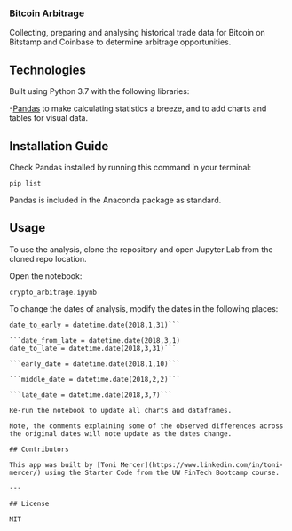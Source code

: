 ### Bitcoin Arbitrage

Collecting, preparing and analysing historical trade data for Bitcoin on Bitstamp and Coinbase to determine arbitrage opportunities.


## Technologies

Built using Python 3.7 with the following libraries:

-[Pandas](https://github.com/pandas-dev/pandas) to make calculating statistics a breeze, and to add charts and tables for visual data.

## Installation Guide

Check Pandas installed by running this command in your terminal:

```pip list```

Pandas is included in the Anaconda package as standard.

## Usage

To use the analysis, clone the repository and open Jupyter Lab from the cloned repo location.

Open the notebook:

```crypto_arbitrage.ipynb```

To change the dates of analysis, modify the dates in the following places:

```date_from_early = datetime.date(2018,1,1)
date_to_early = datetime.date(2018,1,31)```

```date_from_late = datetime.date(2018,3,1)
date_to_late = datetime.date(2018,3,31)```

```early_date = datetime.date(2018,1,10)```

```middle_date = datetime.date(2018,2,2)```

```late_date = datetime.date(2018,3,7)```

Re-run the notebook to update all charts and dataframes.

Note, the comments explaining some of the observed differences across the original dates will note update as the dates change.

## Contributors

This app was built by [Toni Mercer](https://www.linkedin.com/in/toni-mercer/) using the Starter Code from the UW FinTech Bootcamp course. 

---

## License

MIT





